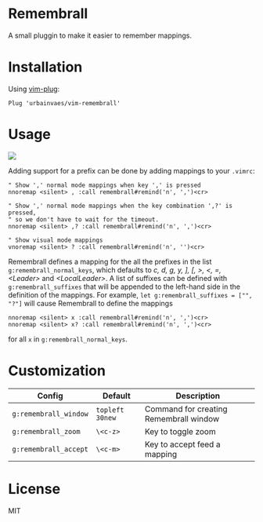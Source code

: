 # Remembrall

A small pluggin to make it easier to remember mappings.

# Installation

Using [vim-plug](https://github.com/junegunn/vim-plug):

```vim
Plug 'urbainvaes/vim-remembrall'
```

# Usage

![](https://raw.github.com/urbainvaes/vim-remembrall/gif/tty.gif)

Adding support for a prefix can be done by adding mappings to your `.vimrc`:

```vim
" Show ',' normal mode mappings when key ',' is pressed
nnoremap <silent> , :call remembrall#remind('n', ',')<cr>

" Show ',' normal mode mappings when the key combination ',?' is pressed,
" so we don't have to wait for the timeout.
nnoremap <silent> ,? :call remembrall#remind('n', ',')<cr>

" Show visual mode mappings
vnoremap <silent> ? :call remembrall#remind('n', '')<cr>
```

Remembrall defines a mapping for the all the prefixes in the list `g:remembrall_normal_keys`,
which defaults to *c, d, g, y, ], [, >, <, =, \<Leader\>* and *\<LocalLeader\>*.
A list of suffixes can be defined with `g:remembrall_suffixes`
that will be appended to the left-hand side in the definition of the mappings.
For example, `let g:remembrall_suffixes = ["", "?"]` will cause Remembrall to define the mappings
```vim
nnoremap <silent> x :call remembrall#remind('n', ',')<cr>
nnoremap <silent> x? :call remembrall#remind('n', ',')<cr>
```
for all `x` in `g:remembrall_normal_keys`.

# Customization

| Config                | Default         | Description                            |
| ------                | -------         | -----------                            |
| `g:remembrall_window` | `topleft 30new` | Command for creating Remembrall window |
| `g:remembrall_zoom`   | `\<c-z>`        | Key to toggle zoom                     |
| `g:remembrall_accept` | `\<c-m>`        | Key to accept feed a mapping           |

# License

MIT
